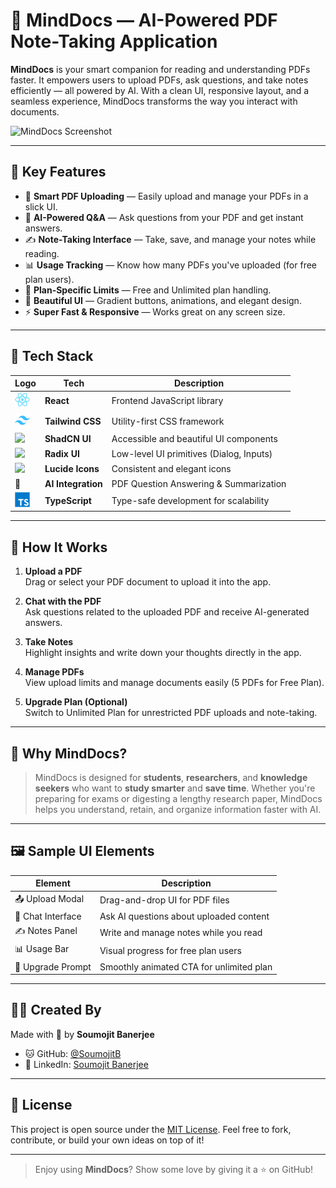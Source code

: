 # 🧠 MindDocs — AI-Powered PDF Note-Taking Application

**MindDocs** is your smart companion for reading and understanding PDFs faster. It empowers users to upload PDFs, ask questions, and take notes efficiently — all powered by AI. With a clean UI, responsive layout, and a seamless experience, MindDocs transforms the way you interact with documents.

![MindDocs Screenshot](./screenshot.png)

---

## 🚀 Key Features

- 📄 **Smart PDF Uploading** — Easily upload and manage your PDFs in a slick UI.
- 🧠 **AI-Powered Q&A** — Ask questions from your PDF and get instant answers.
- ✍️ **Note-Taking Interface** — Take, save, and manage your notes while reading.
- 📊 **Usage Tracking** — Know how many PDFs you've uploaded (for free plan users).
- 🔐 **Plan-Specific Limits** — Free and Unlimited plan handling.
- 🌈 **Beautiful UI** — Gradient buttons, animations, and elegant design.
- ⚡ **Super Fast & Responsive** — Works great on any screen size.

---

## 🧰 Tech Stack

| Logo | Tech             | Description                            |
|------|------------------|----------------------------------------|
| <img src="https://raw.githubusercontent.com/devicons/devicon/master/icons/react/react-original.svg" width="24"/> | **React**         | Frontend JavaScript library               |
| <img src="https://raw.githubusercontent.com/devicons/devicon/master/icons/tailwindcss/tailwindcss-plain.svg" width="24"/> | **Tailwind CSS**  | Utility-first CSS framework               |
| <img src="https://avatars.githubusercontent.com/u/139895814?s=200&v=4" width="24"/> | **ShadCN UI**     | Accessible and beautiful UI components    |
| <img src="https://raw.githubusercontent.com/radix-ui/branding/main/logo.svg" width="24"/> | **Radix UI**      | Low-level UI primitives (Dialog, Inputs)  |
| <img src="https://lucide.dev/logo/logo.svg" width="24"/> | **Lucide Icons**  | Consistent and elegant icons              |
| 🧠 | **AI Integration**| PDF Question Answering & Summarization |
| <img src="https://raw.githubusercontent.com/devicons/devicon/master/icons/typescript/typescript-original.svg" width="24"/> | **TypeScript**    | Type-safe development for scalability     |

---

## 🧠 How It Works

1. **Upload a PDF**  
   Drag or select your PDF document to upload it into the app.

2. **Chat with the PDF**  
   Ask questions related to the uploaded PDF and receive AI-generated answers.

3. **Take Notes**  
   Highlight insights and write down your thoughts directly in the app.

4. **Manage PDFs**  
   View upload limits and manage documents easily (5 PDFs for Free Plan).

5. **Upgrade Plan (Optional)**  
   Switch to Unlimited Plan for unrestricted PDF uploads and note-taking.

---

## 🌟 Why MindDocs?

> MindDocs is designed for **students**, **researchers**, and **knowledge seekers** who want to **study smarter** and **save time**. Whether you're preparing for exams or digesting a lengthy research paper, MindDocs helps you understand, retain, and organize information faster with AI.

---

## 🖼️ Sample UI Elements

| Element           | Description                                |
|-------------------|--------------------------------------------|
| 📤 Upload Modal   | Drag-and-drop UI for PDF files             |
| 🧠 Chat Interface | Ask AI questions about uploaded content     |
| ✍️ Notes Panel     | Write and manage notes while you read      |
| 📊 Usage Bar      | Visual progress for free plan users        |
| 🚀 Upgrade Prompt | Smoothly animated CTA for unlimited plan   |

---

## 👨‍💻 Created By

Made with 💜 by **Soumojit Banerjee**

- 🐱 GitHub: [@SoumojitB](https://github.com/SoumojitB)
- 💼 LinkedIn: [Soumojit Banerjee](https://linkedin.com/in/soumojit-banerjee)

---

## 📄 License

This project is open source under the [MIT License](./LICENSE). Feel free to fork, contribute, or build your own ideas on top of it!

---

> Enjoy using **MindDocs**? Show some love by giving it a ⭐ on GitHub!

